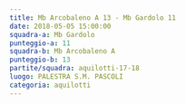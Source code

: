 ```yaml
---
title: Mb Arcobaleno A 13 - Mb Gardolo 11
date: 2018-05-05 15:00:00
squadra-a: Mb Gardolo
punteggio-a: 11
squadra-b: Mb Arcobaleno A
punteggio-b: 13
partite/squadra: aquilotti-17-18
luogo: PALESTRA S.M. PASCOLI
categoria: aquilotti
---
```

